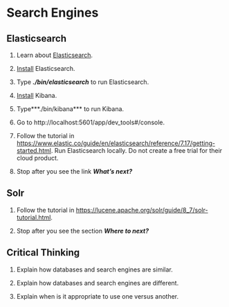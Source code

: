 # Search Engines

## Elasticsearch

1. Learn about [Elasticsearch](https://www.elastic.co/guide/en/elasticsearch/reference/7.17/elasticsearch-intro.html).

1. [Install](https://www.elastic.co/guide/en/elasticsearch/reference/7.17/targz.html#install-linux) Elasticsearch.

1. Type ***./bin/elasticsearch*** to run Elasticsearch.

1. [Install](https://www.elastic.co/guide/en/kibana/7.17/targz.html#install-linux64) Kibana.

1. Type***./bin/kibana*** to run Kibana.

1. Go to http://localhost:5601/app/dev_tools#/console.

1. Follow the tutorial in https://www.elastic.co/guide/en/elasticsearch/reference/7.17/getting-started.html. Run Elasticsearch locally. Do not create a free trial for their cloud product.

1.  Stop after you see the link ***What’s next?***

## Solr

1. Follow the tutorial in https://lucene.apache.org/solr/guide/8_7/solr-tutorial.html.

1. Stop after you see the section ***Where to next?***

## Critical Thinking

1. Explain how databases and search engines are similar.

1. Explain how databases and search engines are different.

1. Explain when is it appropriate to use one versus another.